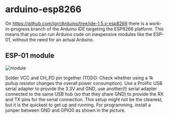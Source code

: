 # arduino-esp8266

On https://github.com/igrr/Arduino/tree/ide-1.5.x-esp8266 there is a work-in-progress branch of the Arduino IDE targeting the ESP8266 platform. This means that you can run Arduino code on inexpensive modules like the ESP-01, without the need for an actual Arduino.

ESP-01 module
-------------

![module](https://cloud.githubusercontent.com/assets/2480569/5793940/15d3ec1e-9f59-11e4-8584-c4694501e420.jpg)

Solder VCC and CH_PD pin together (TODO: Check whether using a 1k pullup resistor changes the overall power consumption). Use a Prolific USB serial adapter to provide the 3.3V and GND, use another(!) serial adapter connected to the same USB hub (so that they share GND) to provide the RX and TX pins for the serial connection. This setup might not be the cleanest, but it is the quickest to get up and running. For programming, install a jumper between GND and GPIO0 as shown in the picture.
